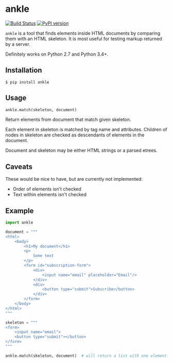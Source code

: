 ankle
=====

[![Build Status](https://travis-ci.org/despawnerer/ankle.svg?branch=master)](https://travis-ci.org/despawnerer/ankle)
[![PyPI version](https://badge.fury.io/py/ankle.svg)](https://badge.fury.io/py/ankle)

`ankle` is a tool that finds elements inside HTML documents by comparing them with an HTML skeleton. It is most useful for testing markup returned by a server.

Definitely works on Python 2.7 and Python 3.4+.


Installation
------------

	$ pip install ankle


Usage
-----

```python
ankle.match(skeleton, document)
```

Return elements from document that match given skeleton.

Each element in skeleton is matched by tag name and attributes. Children of nodes in skeleton are checked as descendants of elements in the document.

Document and skeleton may be either HTML strings or a parsed etrees.


Caveats
-------

These would be nice to have, but are currently not implemented:

- Order of elements isn't checked
- Text within elements isn't checked


Example
-------

```python
import ankle

document = """
<html>
	<body>
		<h1>My document</h1>
		<p>
			Some text
		</p>
		<form id="subscription-form">
			<div>
				<input name="email" placeholder="Email"/>
			</div>
			<div>
				<button type="submit">Subscribe</button>
			</div>
		</form>
	</body>
</html>
"""

skeleton = """
<form>
	<input name="email">
	<button type="submit"></button>
</form>
"""

ankle.match(skeleton, document)  # will return a list with one element: the form in the document
```
